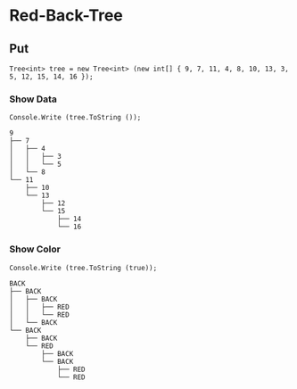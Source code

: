 # Red-Back-Tree
## Put
`Tree<int> tree = new Tree<int> (new int[] { 9, 7, 11, 4, 8, 10, 13, 3, 5, 12, 15, 14, 16 });`
### Show Data
`Console.Write (tree.ToString ());`
```
9
├── 7
│   ├── 4
│   │   ├── 3
│   │   └── 5
│   └── 8
└── 11
    ├── 10
    └── 13
        ├── 12
        └── 15
            ├── 14
            └── 16
```
### Show Color
`Console.Write (tree.ToString (true));`
```
BACK
├── BACK
│   ├── BACK
│   │   ├── RED
│   │   └── RED
│   └── BACK
└── BACK
    ├── BACK
    └── RED
        ├── BACK
        └── BACK
            ├── RED
            └── RED
```
